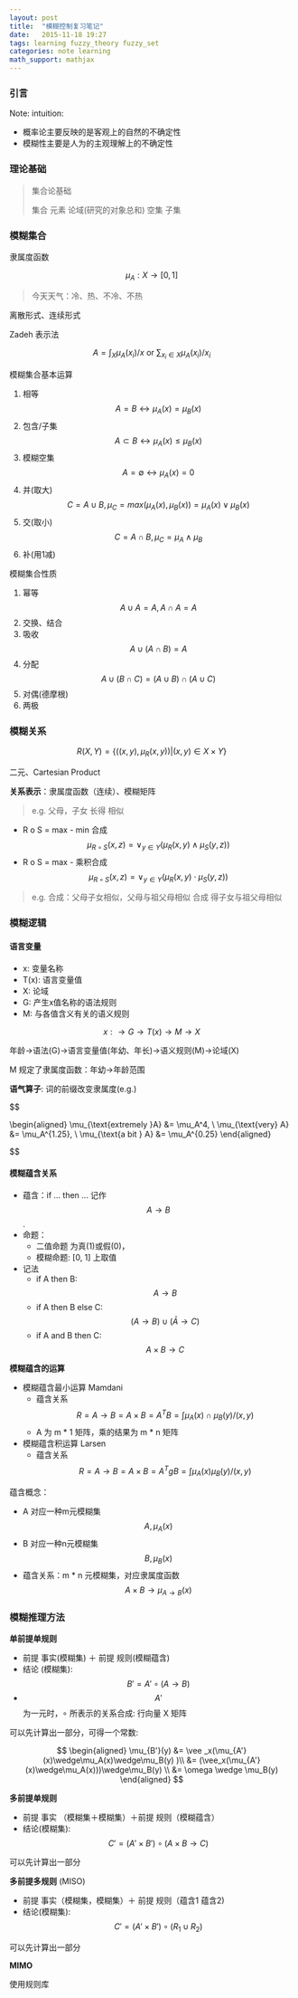 ```yaml
---
layout: post
title:  "模糊控制复习笔记"
date:   2015-11-18 19:27
tags: learning fuzzy_theory fuzzy_set 
categories: note learning
math_support: mathjax
---
```


### 引言

Note: intuition:

* 概率论主要反映的是客观上的自然的不确定性
* 模糊性主要是人为的主观理解上的不确定性

### 理论基础

> 集合论基础
> 
> 集合 元素 论域(研究的对象总和) 空集 子集

### 模糊集合

隶属度函数

$$\mu_A:X\to [0,1]$$

> 今天天气：冷、热、不冷、不热

离散形式、连续形式

Zadeh 表示法

$$A = \int_X\mu_A(x_i)/x \text{ or } \sum_{x_i\in X}\mu_A(x_i)/x_i$$

模糊集合基本运算

1. 相等 $$ A = B \leftrightarrow \mu_A(x) = \mu_B(x)$$
2. 包含/子集 $$A\subset B \leftrightarrow \mu_A(x)\leq\mu_B(x)$$
3. 模糊空集 $$A=\emptyset \leftrightarrow \mu_A(x) = 0 $$
4. 并(取大) $$C = A\cup B, \mu_C=max(\mu_A(x),\mu_B(x)) = \mu_A(x)\vee\mu_B(x)$$
5. 交(取小) $$C = A\cap B, \mu_C=\mu_A\wedge\mu_B$$
6. 补(用1减)

模糊集合性质

1. 幂等 $$A\cup A = A, A\cap A = A$$
2. 交换、结合 
3. 吸收 $$A\cup (A\cap B) = A$$
4. 分配 $$A\cup (B\cap C) = (A\cup B)\cap(A\cup C)$$
5. 对偶(德摩根)
6. 两极

### 模糊关系

$$ R(X,Y)=\{((x,y), \mu_R(x,y)) \vert (x,y)\in X\times Y\} $$

二元、Cartesian Product

**关系表示**：隶属度函数（连续）、模糊矩阵

> e.g. 父母，子女 长得 相似

* R o S = max - min 合成 $$\mu_{R\circ S}(x,z)=\vee_{y\in Y}(\mu_R(x,y)\wedge\mu_S(y,z))$$
* R o S = max - 乘积合成 $$\mu_{R\circ S}(x,z)=\vee_{y\in Y}(\mu_R(x,y)\cdot\mu_S(y,z))$$

> e.g. 合成：父母子女相似，父母与祖父母相似 合成 得子女与祖父母相似

### 模糊逻辑

#### 语言变量

* x: 变量名称
* T(x): 语言变量值
* X: 论域
* G: 产生x值名称的语法规则
* M: 与各值含义有关的语义规则

$$x:\to G \to T(x) \to M \to X$$

年龄->语法(G)->语言变量值(年幼、年长)->语义规则(M)->论域(X)

M 规定了隶属度函数：年幼->年龄范围

**语气算子**: 词的前缀改变隶属度(e.g.)

$$

\begin{aligned}
\mu_{\text{extremely }A} &= \mu_A^4, \\
\mu_{\text{very} A} &= \mu_A^{1.25}, \\
\mu_{\text{a bit } A} &= \mu_A^{0.25}
\end{aligned}

$$

#### 模糊蕴含关系

* 蕴含：if ... then ... 记作 $$A\to B$$.
* 命题：
  * 二值命题 为真(1)或假(0)，
  * 模糊命题: [0, 1] 上取值
* 记法
  * if A then B: $$A\to B$$
  * if A then B else C: $$(A\to B)\cup(\bar A\to C)$$
  * if A and B then C: $$A\times B \to C$$

**模糊蕴含的运算**

* 模糊蕴含最小运算 Mamdani
  * 蕴含关系 $$R = A\to B = A\times B = A^TB = \int\mu_A(x)\cap \mu_B(y) /(x,y)$$
  * A 为 m * 1 矩阵，乘的结果为 m * n 矩阵
* 模糊蕴含积运算 Larsen
  * 蕴含关系 $$R = A\to B = A\times B = A^Tg B = \int\mu_A(x)\mu_B(y) /(x,y)$$

蕴含概念：

* A 对应一种m元模糊集 $$A, \mu_A(x)$$
* B 对应一种n元模糊集 $$B, \mu_B(x)$$
* 蕴含关系：m * n 元模糊集，对应隶属度函数$$A\times B \to \mu_{A\to B}(x)$$

### 模糊推理方法

**单前提单规则**

* 前提 事实(模糊集) ＋ 前提 规则(模糊蕴含)
* 结论 (模糊集): $$B' = A' \circ (A \to B)$$
* $$A'$$ 为一元时，$\circ$ 所表示的关系合成: 行向量 X 矩阵

可以先计算出一部分，可得一个常数:

$$
\begin{aligned}
\mu_{B'}(y) &= \vee _x(\mu_{A'}(x)\wedge\mu_A(x)\wedge\mu_B(y) )\\
&= (\vee_x(\mu_{A'}(x)\wedge\mu_A(x)))\wedge\mu_B(y) \\
&= \omega \wedge \mu_B(y)
\end{aligned}
$$

**多前提单规则**

* 前提 事实 （模糊集＋模糊集）＋前提 规则（模糊蕴含）
* 结论(模糊集): $$C' = (A'\times B')\circ(A\times B\to C)$$

可以先计算出一部分

**多前提多规则** (MISO)

* 前提 事实（模糊集，模糊集）＋ 前提 规则（蕴含1 蕴含2)
* 结论(模糊集): $$C'=(A'\times B')\circ(R_1\cup R_2)​$$

可以先计算出一部分

**MIMO**

使用规则库
